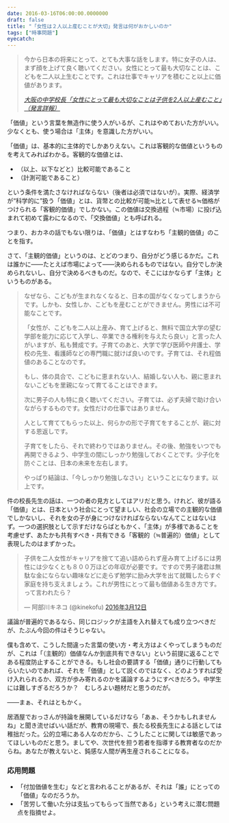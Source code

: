 ```yaml
---
date: 2016-03-16T06:00:00.0000000
draft: false
title: "「女性は２人以上産むことが大切」発言は何がおかしいのか"
tags: ["時事問題"]
eyecatch: 
---
```


<blockquote cite="http://www.huffingtonpost.jp/2016/03/11/the-most-important-for-women_n_9443990.html">
<p>今から日本の将来にとって、とても大事な話をします。特に女子の人は、まず顔を上げて良く聴いてください。女性にとって最も大切なことは、こどもを二人以上生むことです。これは仕事でキャリアを積むこと以上に価値があります。</p>

<cite><a href="http://www.huffingtonpost.jp/2016/03/11/the-most-important-for-women_n_9443990.html">&#x5927;&#x962A;&#x306E;&#x4E2D;&#x5B66;&#x6821;&#x9577;&#x300C;&#x5973;&#x6027;&#x306B;&#x3068;&#x3063;&#x3066;&#x6700;&#x3082;&#x5927;&#x5207;&#x306A;&#x3053;&#x3068;&#x306F;&#x5B50;&#x4F9B;&#x3092;2&#x4EBA;&#x4EE5;&#x4E0A;&#x7523;&#x3080;&#x3053;&#x3068;&#x300D;&#xFF08;&#x767A;&#x8A00;&#x8A73;&#x5831;&#xFF09;</a></cite>
</blockquote>
<p>「価値」という言葉を無造作に使う人がいるが、これはやめておいた方がいい。少なくとも、使う場合は「主体」を意識した方がいい。</p><p>「価値」は、基本的に主体的でしかありえない。これは客観的な価値というものを考えてみればわかる。客観的な価値とは、</p>

<ul>
<li>（以上、以下などと）比較可能であること</li>
<li>（計測可能であること）</li>
</ul><p>という条件を満たさなければならない（後者は必須ではないが）。実際、経済学が“科学的に”扱う「価値」とは、貨幣との比較が可能≒比として表せる≒価格がつけられる「客観的価値」でしかない。この価値は交換過程（≒市場）に投げ込まれて初めて露わになるので、「交換価値」とも呼ばれる。</p><p>つまり、おカネの話でもない限りは、「価値」とはすなわち「主観的価値」のことを指す。</p><p>さて、「主観的価値」というのは、とどのつまり、自分がどう感じるかだ。これは誰かに――たとえば市場によって――決められるものではない。自分でしか決められないし、自分で決めるべきものだ。なので、そこにはかならず「主体」というものがある。</p>

<blockquote>
<p>なぜなら、こどもが生まれなくなると、日本の国がなくなってしまうからです。しかも、女性しか、こどもを産むことができません。男性には不可能なことです。</p><p>「女性が、こどもを二人以上産み、育て上げると、無料で国立大学の望む学部を能力に応じて入学し、卒業できる権利を与えたら良い」と言った人がいますが、私も賛成です。子育てのあと、大学で学び医師や弁護士、学校の先生、看護師などの専門職に就けば良いのです。子育ては、それ程価値のあることなのです。</p><p>もし、体の具合で、こどもに恵まれない人、結婚しない人も、親に恵まれないこどもを里親になって育てることはできます。</p><p>次に男子の人も特に良く聴いてください。子育ては、必ず夫婦で助け合いながらするものです。女性だけの仕事ではありません。</p><p>人として育ててもらった以上、何らかの形で子育てをすることが、親に対する恩返しです。</p><p>子育てをしたら、それで終わりではありません。その後、勉強をいつでも再開できるよう、中学生の間にしっかり勉強しておくことです。少子化を防ぐことは、日本の未来を左右します。</p><p>やっぱり結論は、「今しっかり勉強しなさい」ということになります。以上です。</p>

</blockquote>
<p>件の校長先生の話は、一つの者の見方としてはアリだと思う。けれど、彼が語る「価値」とは、日本という社会にとって望ましい、社会の立場での主観的な価値でしかないし、それを女の子が身につけなければならないなんてことはないはず。一つの選択肢として示すだけならばともかく、「主体」が多様であることを考慮せず、あたかも共有すべき・共有できる「客観的（≒普遍的）価値」として表現したのはまずかった。</p><p><blockquote class="twitter-tweet" data-lang="ja"><p lang="ja" dir="ltr">子供を二人女性がキャリアを捨てて追い詰められず産み育て上げるには男性には少なくとも８００万ほどの年収が必要です。ですので男子諸君は無駄な金にならない趣味などに走らず勉学に励み大学を出て就職したらすぐ家庭を持ち支えましょう。これが男性にとって最も価値ある生き方です。って言われたら？</p>&mdash; 阿部川キネコ (@kinekofu) <a href="https://twitter.com/kinekofu/status/708671624778678272">2016年3月12日</a></blockquote><script async src="//platform.twitter.com/widgets.js" charset="utf-8"></script></p><p>議論が普遍的であるなら、同じロジックが主語を入れ替えても成り立つべきだが、たぶん今回の件はそうじゃない。</p><p>僕も含めて、こうした間違った言葉の使い方・考え方はよくやってしまうものだが、これは「（主観的）価値なんか到底共有できない」という前提に返ることである程度防止することができる。もし社会の要請する「価値」通りに行動してもらいたいのであれば、それを「価値」として説くのではなく、どのようすれば受け入れられるか、双方が歩み寄れるのかを議論するようにすべきだろう。中学生には難しすぎるだろうか？　むしろよい題材だと思うのだが。</p><p>――まぁ、それはともかく。</p><p>居酒屋でおっさんが持論を展開しているだけなら「あぁ、そうかもしれませんね」と聞き流せばいい話だが、教育の現場で、長たる校長先生による話としては稚拙だった。公的立場にある人なのだから、こうしたことに関しては敏感であってほしいものだと思う。ましてや、次世代を担う若者を指導する教育者なのだからね。あなたが教えないと、鈍感な人間が再生産されることになる。</p>

<div class="section">
<h3>応用問題</h3>

<ul>
<li>「付加価値を生む」などと言われることがあるが、それは「誰」にとっての「価値」なのだろうか。</li>
<li>「苦労して働いた分は支払ってもらって当然である」という考えに潜む問題点を指摘せよ。</li>
</ul>
</div>